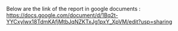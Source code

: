 Below are the link of the report in google documents : 
https://docs.google.com/document/d/1Bq2t-YYCxylwx18TdmKAfjMtbJqNZKTxJg1pxY_XpVM/edit?usp=sharing
